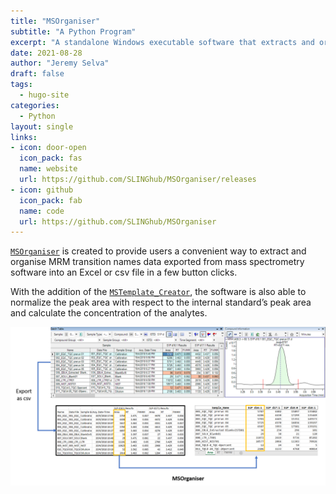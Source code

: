 ```yaml
---
title: "MSOrganiser"
subtitle: "A Python Program"
excerpt: "A standalone Windows executable software that extracts and organizes MRM transition names data in a few button clicks."
date: 2021-08-28
author: "Jeremy Selva"
draft: false
tags:
  - hugo-site
categories:
  - Python
layout: single
links:
- icon: door-open
  icon_pack: fas
  name: website
  url: https://github.com/SLINGhub/MSOrganiser/releases
- icon: github
  icon_pack: fab
  name: code
  url: https://github.com/SLINGhub/MSOrganiser
---
```


[`MSOrganiser`](https://github.com/SLINGhub/MSOrganiser) is created to provide users a convenient way to extract and organise MRM transition names data exported from mass spectrometry software into an Excel or csv file in a few button clicks.

With the addition of the [`MSTemplate_Creator`](https://github.com/SLINGhub/MSTemplate_Creator), the software is also able to normalize the peak area with respect to the internal standard’s peak area and calculate the concentration of the analytes.

![AboutMSOrganiser](AboutMSOrganiser.jpg)
